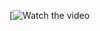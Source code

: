 


[![Watch the video](https://drive.google.com/file/d/1KUC6FZc8J6aIaxM6gPHURDmWUF4HeDAS/view?usp=sharing)
